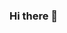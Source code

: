 ### Hi there 👋

<!--
**MajidKhadem/MajidKhadem** is a ✨ _special_ ✨ repository because its `README.md` (this file) appears on your GitHub profile.

My name is Majid. I am a Master's student in Finance at the University of Tehran
- 🌱 I’m currently learning python and R, focusing on its applications in Finance
- 📫 How to reach me: Majidkhadem@ut.ac.ir
